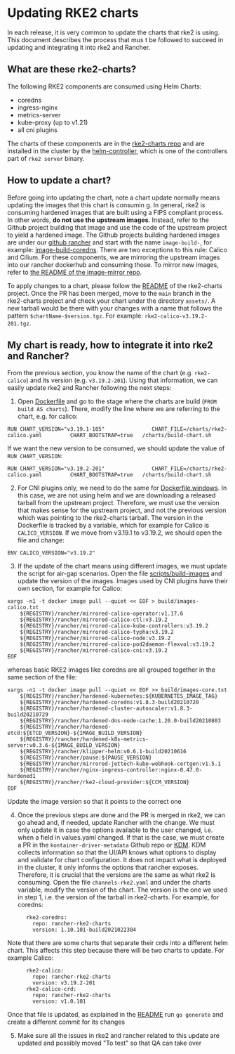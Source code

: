 # Updating RKE2 charts

In each release, it is very common to update the charts that rke2 is using. This document describes the process that mus
t be followed to succeed in updating and integrating it into rke2 and Rancher.

## What are these rke2-charts?

The following RKE2 components are consumed using Helm Charts:

- coredns
- ingress-nginx
- metrics-server
- kube-proxy (up to v1.21)
- all cni plugins

The charts of these components are in the [rke2-charts repo](https://github.com/rancher/rke2-charts/tree/main-source/packages)
and are installed in the cluster by the [helm-controller](https://github.com/k3s-io/helm-controller), which is one of
the controllers part of `rke2 server` binary.

## How to update a chart?

Before going into updating the chart, note a chart update normally means updating the images that this chart is consumin
g. In general, rke2 is consuming hardened images that are built using a FIPS compliant process. In other words, **do not
 use the upstream images**. Instead, refer to the Github project building that image and use the code of the upstream
project to yield a hardened image. The Github projects building hardened images are under our [github rancher](https://github.com/rancher/)
and start with the name `image-build-`, for example: [image-build-coredns](https://github.com/rancher/image-build-coredns).
There are two exceptions to this rule: Calico and Cilium. For these components, we are mirroring the upstream images
into our rancher dockerhub and consuming those. To mirror new images, refer to [the README of the image-mirror repo](https://github.com/rancher/image-mirror/blob/master/README.md).

To apply changes to a chart, please follow the [README](https://github.com/rancher/rke2-charts/blob/main-source/README.md)
of the rke2-charts project. Once the PR has been merged, move to the `main` branch in the rke2-charts project and check
your chart under the directory `assets/`. A new tarball would be there with your changes with a name that follows the
pattern `$chartName-$version.tgz`. For example: `rke2-calico-v3.19.2-201.tgz`.

## My chart is ready, how to integrate it into rke2 and Rancher?

From the previous section, you know the name of the chart (e.g. `rke2-calico`) and its version (e.g. `v3.19.2-201`).
Using that information, we can easily update rke2 and Rancher following the next steps:

1. Open [Dockerfile](https://github.com/rancher/rke2/blob/master/Dockerfile) and go to the stage where the charts are
build (`FROM build AS charts`). There, modify the line where we are referring to the chart, e.g. for calico:
```
RUN CHART_VERSION="v3.19.1-105"               CHART_FILE=/charts/rke2-calico.yaml         CHART_BOOTSTRAP=true   /charts/build-chart.sh
```
If we want the new version to be consumed, we should update the value of `RUN CHART_VERSION`:
```
RUN CHART_VERSION="v3.19.2-201"               CHART_FILE=/charts/rke2-calico.yaml         CHART_BOOTSTRAP=true   /charts/build-chart.sh
```

2. For CNI plugins only, we need to do the same for [Dockerfile.windows](https://github.com/rancher/rke2/blob/master/Dockerfile.windows).
In this case, we are not using helm and we are downloading a released tarball from the upstream project. Therefore, we
must use the version that makes sense for the upstream project, and not the previous version which was pointing to the
rke2-charts tarball. The version in the Dockerfile is tracked by a variable, which for example for Calico is
`CALICO_VERSION`. If we move from v3.19.1 to v3.19.2, we should open the file and change:
```
ENV CALICO_VERSION="v3.19.2"
```

3. If the update of the chart means using different images, we must update the script for air-gap scenarios. Open the
file [scripts/build-images](https://github.com/rancher/rke2/blob/master/scripts/build-images) and update the version of
the images. Images used by CNI plugins have their own section, for example for Calico:
```
xargs -n1 -t docker image pull --quiet << EOF > build/images-calico.txt
    ${REGISTRY}/rancher/mirrored-calico-operator:v1.17.6
    ${REGISTRY}/rancher/mirrored-calico-ctl:v3.19.2
    ${REGISTRY}/rancher/mirrored-calico-kube-controllers:v3.19.2
    ${REGISTRY}/rancher/mirrored-calico-typha:v3.19.2
    ${REGISTRY}/rancher/mirrored-calico-node:v3.19.2
    ${REGISTRY}/rancher/mirrored-calico-pod2daemon-flexvol:v3.19.2
    ${REGISTRY}/rancher/mirrored-calico-cni:v3.19.2
EOF
```
whereas basic RKE2 images like coredns are all grouped together in the same section of the file:
```
xargs -n1 -t docker image pull --quiet << EOF >> build/images-core.txt
    ${REGISTRY}/rancher/hardened-kubernetes:${KUBERNETES_IMAGE_TAG}
    ${REGISTRY}/rancher/hardened-coredns:v1.8.3-build20210720
    ${REGISTRY}/rancher/hardened-cluster-autoscaler:v1.8.3-build20210729
    ${REGISTRY}/rancher/hardened-dns-node-cache:1.20.0-build20210803
    ${REGISTRY}/rancher/hardened-etcd:${ETCD_VERSION}-${IMAGE_BUILD_VERSION}
    ${REGISTRY}/rancher/hardened-k8s-metrics-server:v0.3.6-${IMAGE_BUILD_VERSION}
    ${REGISTRY}/rancher/klipper-helm:v0.6.1-build20210616
    ${REGISTRY}/rancher/pause:${PAUSE_VERSION}
    ${REGISTRY}/rancher/mirrored-jettech-kube-webhook-certgen:v1.5.1
    ${REGISTRY}/rancher/nginx-ingress-controller:nginx-0.47.0-hardened1
    ${REGISTRY}/rancher/rke2-cloud-provider:${CCM_VERSION}
EOF
```
Update the image version so that it points to the correct one

4. Once the previous steps are done and the PR is merged in rke2, we can go ahead and, if needed, update Rancher with
the change. We must only update it in case the options available to the user changed, i.e. when a field in values.yaml
changed. If that is the case, we must create a PR in the `kontainer-driver-metadata` Github repo or [KDM](https://github.com/rancher/kontainer-driver-metadata).
KDM collects information so that the UI/API knows what options to display and validate for chart configuration.
It does not impact what is deployed in the cluster, it only informs the options that rancher exposes. Therefore, it is
crucial that the versions are the same as what rke2 is consuming. Open the file `channels-rke2.yaml` and under the
charts variable, modify the version of the chart. The version is the one we used in step 1, i.e. the version of the
tarball in rke2-charts. For example, for coredns:
```
      rke2-coredns:
        repo: rancher-rke2-charts
        version: 1.10.101-build2021022304
```

Note that there are some charts that separate their crds into a different helm chart. This affects this step because
there will be two charts to update. For example Calico:
```
      rke2-calico:
        repo: rancher-rke2-charts
        version: v3.19.2-201
      rke2-calico-crd:
        repo: rancher-rke2-charts
        version: v1.0.101
```
Once that file is updated, as explained in the [README](https://github.com/rancher/kontainer-driver-metadata/blob/dev-v2.6/README.md#run)
run `go generate` and create a different commit for its changes

5. Make sure all the issues in rke2 and rancher related to this update are updated and possibly moved "To test" so that
 QA can take over
